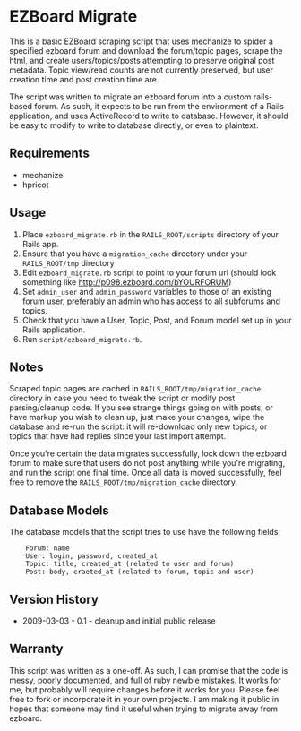 EZBoard Migrate
===============

This is a basic EZBoard scraping script that uses mechanize to spider a specified ezboard forum and download the forum/topic pages, scrape the html, and create users/topics/posts attempting to preserve original post metadata. Topic view/read counts are not currently preserved, but user creation time and post creation time are.

The script was written to migrate an ezboard forum into a custom rails-based forum. As such, it expects to be run from the environment of a Rails application, and uses ActiveRecord to write to database. However, it should be easy to modify to write to database directly, or even to plaintext.

Requirements
------------

* mechanize
* hpricot

Usage
-----
 
1. Place `ezboard_migrate.rb` in the `RAILS_ROOT/scripts` directory of your Rails app.
2. Ensure that you have a `migration_cache` directory under your `RAILS_ROOT/tmp` directory 
3. Edit `ezboard_migrate.rb` script to point to your forum url (should look something like http://p098.ezboard.com/bYOURFORUM)
4. Set `admin_user` and `admin_password` variables to those of an existing forum user, preferably an admin who has access to all subforums and topics.
5. Check that you have a User, Topic, Post, and Forum model set up in your Rails application. 
6. Run `script/ezboard_migrate.rb`.

Notes
-----

Scraped topic pages are cached in `RAILS_ROOT/tmp/migration_cache` directory in case you need to tweak the script or modify post parsing/cleanup code. If you see strange things going on with posts, or have markup you wish to clean up, just make your changes, wipe the database and re-run the script: it will re-download only new topics, or topics that have had replies since your last import attempt.

Once you're certain the data migrates successfully, lock down the ezboard forum to make sure that users do not post anything while you're migrating, and run the script one final time. Once all data is moved successfully, feel free to remove the `RAILS_ROOT/tmp/migration_cache` directory.

Database Models
---------------

The database models that the script tries to use have the following fields:

        Forum: name
        User: login, password, created_at
        Topic: title, created_at (related to user and forum)
        Post: body, craeted_at (related to forum, topic and user)

Version History
---------------
* 2009-03-03 - 0.1 - cleanup and initial public release

Warranty
--------
This script was written as a one-off. As such, I can promise that the code is messy, poorly documented, and full of ruby newbie mistakes. It works for me, but probably will require changes before it works for you. Please feel free to fork or incorporate it in your own projects. I am making it public in hopes that someone may find it useful when trying to migrate away from ezboard.